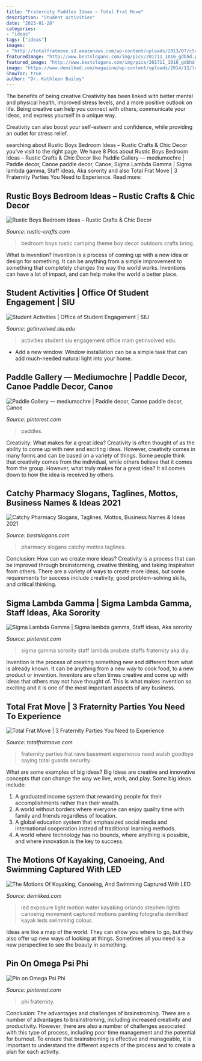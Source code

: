 ```yaml
---
title: "Fraternity Paddles Ideas ~ Total Frat Move"
description: "Student activities"
date: "2023-01-28"
categories:
- "ideas"
tags: ["ideas"]
images:
- "http://totalfratmove.s3.amazonaws.com/wp-content/uploads/2013/07/c5d2400c096a1775f5cf9041304398371382474792.jpg"
featuredImage: "http://www.bestslogans.com/img/pics/201711_1016_gdbhd.png"
featured_image: "http://www.bestslogans.com/img/pics/201711_1016_gdbhd.png"
image: "https://www.demilked.com/magazine/wp-content/uploads/2014/12/led-light-water-motion-exposure-stephen-orlando-19.jpg"
ShowToc: true
author: "Dr. Kathleen Bailey"
---
```



The benefits of being creative
Creativity has been linked with better mental and physical health, improved stress levels, and a more positive outlook on life.
Being creative can help you connect with others, communicate your ideas, and express yourself in a unique way.

Creativity can also boost your self-esteem and confidence, while providing an outlet for stress relief.

	

		
searching about Rustic Boys Bedroom Ideas – Rustic Crafts &amp; Chic Decor you've visit to the right page. We have 8 Pics about Rustic Boys Bedroom Ideas – Rustic Crafts &amp; Chic Decor like Paddle Gallery — mediumochre | Paddle decor, Canoe paddle decor, Canoe, Sigma Lambda Gamma | Sigma lambda gamma, Staff ideas, Aka sorority and also Total Frat Move | 3 Fraternity Parties You Need to Experience. Read more:
		
    
## Rustic Boys Bedroom Ideas – Rustic Crafts &amp; Chic Decor

<img loading=lazy src="https://rustic-crafts.com/wp-content/uploads/2013/01/camping-theme-boys-bedroom.jpg" onerror="this.onerror=null;this.src='https://tse3.mm.bing.net/th?id=OIP.S43STY16MEq_oBit5Of9dAHaF3&amp;pid=15.1';" alt="Rustic Boys Bedroom Ideas – Rustic Crafts &amp; Chic Decor">

_Source: rustic-crafts.com_

>bedroom boys rustic camping theme boy decor outdoors crafts bring. 

	

What is invention?
Invention is a process of coming up with a new idea or design for something. It can be anything from a simple improvement to something that completely changes the way the world works. Inventions can have a lot of impact, and can help make the world a better place.

    
## Student Activities | Office Of Student Engagement | SIU

<img loading=lazy src="http://getinvolved.siu.edu/_common/images/student-activities/student-activities.jpg" onerror="this.onerror=null;this.src='https://tse3.mm.bing.net/th?id=OIP.kV0-QGXVWApMRuuVb-6RzgHaDH&amp;pid=15.1';" alt="Student Activities | Office of Student Engagement | SIU">

_Source: getinvolved.siu.edu_

>activities student siu engagement office main getinvolved edu. 

	

- Add a new window. Window installation can be a simple task that can add much-needed natural light into your home.

    
## Paddle Gallery — Mediumochre | Paddle Decor, Canoe Paddle Decor, Canoe

<img loading=lazy src="https://i.pinimg.com/736x/b9/0c/21/b90c21e0c9bbb648ead413ec8d33c97a.jpg" onerror="this.onerror=null;this.src='https://tse3.mm.bing.net/th?id=OIP.le98CE-XtRtQLFz8EF5CtAHaNM&amp;pid=15.1';" alt="Paddle Gallery — mediumochre | Paddle decor, Canoe paddle decor, Canoe">

_Source: pinterest.com_

>paddles. 

	

Creativity: What makes for a great idea?
Creativity is often thought of as the ability to come up with new and exciting ideas. However, creativity comes in many forms and can be based on a variety of things. Some people think that creativity comes from the individual, while others believe that it comes from the group. However, what truly makes for a great idea? It all comes down to how the idea is received by others.

    
## Catchy Pharmacy Slogans, Taglines, Mottos, Business Names &amp; Ideas 2021

<img loading=lazy src="http://www.bestslogans.com/img/pics/201711_1016_gdbhd.png" onerror="this.onerror=null;this.src='https://tse4.mm.bing.net/th?id=OIP.QLL_wYzUHuyvZxpYmJbrkwHaHa&amp;pid=15.1';" alt="Catchy Pharmacy Slogans, Taglines, Mottos, Business Names &amp; Ideas 2021">

_Source: bestslogans.com_

>pharmacy slogans catchy mottos taglines. 

	

Conclusion: How can we create more ideas?
Creativity is a process that can be improved through brainstorming, creative thinking, and taking inspiration from others. There are a variety of ways to create more ideas, but some requirements for success include creativity, good problem-solving skills, and critical thinking.

    
## Sigma Lambda Gamma | Sigma Lambda Gamma, Staff Ideas, Aka Sorority

<img loading=lazy src="https://i.pinimg.com/736x/e0/29/56/e029568ff5644fcea9c13d8502780d69.jpg" onerror="this.onerror=null;this.src='https://tse4.mm.bing.net/th?id=OIP.SBNcn-TNiLwNVCC6rh_OzAHaLH&amp;pid=15.1';" alt="Sigma Lambda Gamma | Sigma lambda gamma, Staff ideas, Aka sorority">

_Source: pinterest.com_

>sigma gamma sorority staff lambda probate staffs fraternity aka diy. 

	

Invention is the process of creating something new and different from what is already known. It can be anything from a new way to cook food, to a new product or invention. Inventors are often times creative and come up with ideas that others may not have thought of. This is what makes invention so exciting and it is one of the most important aspects of any business.

    
## Total Frat Move | 3 Fraternity Parties You Need To Experience

<img loading=lazy src="http://totalfratmove.s3.amazonaws.com/wp-content/uploads/2013/07/c5d2400c096a1775f5cf9041304398371382474792.jpg" onerror="this.onerror=null;this.src='https://tse2.mm.bing.net/th?id=OIP.Fl12DPM5F7CI9ydO6QcydgHaFj&amp;pid=15.1';" alt="Total Frat Move | 3 Fraternity Parties You Need to Experience">

_Source: totalfratmove.com_

>fraternity parties frat rave basement experience need walsh goodbye saying total guards security. 

	

What are some examples of big ideas?
Big Ideas are creative and innovative concepts that can change the way we live, work, and play. Some big ideas include: 
1. A graduated income system that rewarding people for their accomplishments rather than their wealth.
2. A world without borders where everyone can enjoy quality time with family and friends regardless of location.
3. A global education system that emphasized social media and international cooperation instead of traditional learning methods.
4. A world where technology has no bounds, where anything is possible, and where innovation is the key to success.

    
## The Motions Of Kayaking, Canoeing, And Swimming Captured With LED

<img loading=lazy src="https://www.demilked.com/magazine/wp-content/uploads/2014/12/led-light-water-motion-exposure-stephen-orlando-19.jpg" onerror="this.onerror=null;this.src='https://tse4.mm.bing.net/th?id=OIP.hu4LCr8-SrSzenbLlhVOGgHaE4&amp;pid=15.1';" alt="The Motions Of Kayaking, Canoeing, And Swimming Captured With LED">

_Source: demilked.com_

>led exposure light motion water kayaking orlando stephen lights canoeing movement captured motions painting fotografia demilked kayak leds swimming colour. 

	

Ideas are like a map of the world. They can show you where to go, but they also offer up new ways of looking at things. Sometimes all you need is a new perspective to see the beauty in something.

    
## Pin On Omega Psi Phi

<img loading=lazy src="https://i.pinimg.com/736x/02/3d/78/023d78ef9987281da569d743a9a07579.jpg" onerror="this.onerror=null;this.src='https://tse2.mm.bing.net/th?id=OIP.PEWRiDaXUaNG4iUes2TSCQHaHa&amp;pid=15.1';" alt="Pin on Omega Psi Phi">

_Source: pinterest.com_

>phi fraternity. 

	

Conclusion: The advantages and challenges of brainstroming.
There are a number of advantages to brainstroming, including increased creativity and productivity. However, there are also a number of challenges associated with this type of process, including poor time management and the potential for burnout. To ensure that brainstroming is effective and manageable, it is important to understand the different aspects of the process and to create a plan for each activity.

